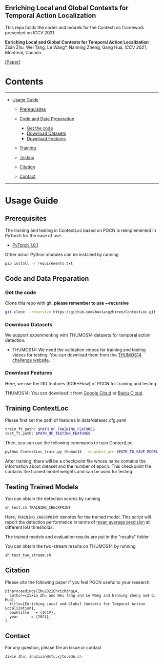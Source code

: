 ## Enriching Local and Global Contexts for Temporal Action Localization



This repo holds the codes and models for the ContextLoc framework presented on ICCV 2021

**Enriching Local and Global Contexts for Temporal Action Localization**
Zixin Zhu, Wei Tang, Le Wang*, Nanning Zheng, Gang Hua,  *ICCV 2021*, Montreal, Canada.

[[Paper]](https://arxiv.org/pdf/2107.12960.pdf)




# Contents
----

* [Usage Guide](#usage-guide)
   * [Prerequisites](#prerequisites)
   * [Code and Data Preparation](#code-and-data-preparation)
      * [Get the code](#get-the-code)
      * [Download Datasets](#download-datasets)
      * [Download Features](#download-features)
   * [Training](#training-ContextLoc)
   * [Testing](#testing-trained-models)

   * [Citation](#citation)
   * [Contact](#contact)


----
# Usage Guide

## Prerequisites


The training and testing in ContextLoc based on PGCN is reimplemented in PyTorch for the ease of use. 

- [PyTorch 1.0.1][pytorch]
                   
Other minor Python modules can be installed by running

```bash
pip install -r requirements.txt
```

 
 
## Code and Data Preparation


### Get the code

Clone this repo with git, **please remember to use --recursive**

```bash
git clone --recursive https://github.com/buxiangzhiren/ContextLoc.git
```

### Download Datasets

We support experimenting with THUMOS14 datasets for temporal action detection.

- THUMOS14: We need the validation videos for training and testing videos for testing. 
You can download them from the [THUMOS14 challenge website][thumos14].
 


### Download Features

Here, we use the I3D features (RGB+Flow) of PGCN for training and testing. 

THUMOS14: You can download it from [Google Cloud][features_google] or [Baidu Cloud][features_baidu].



## Training ContextLoc


Plesse first set the path of features in data/dataset_cfg.yaml

```bash
train_ft_path: $PATH_OF_TRAINING_FEATURES
test_ft_path: $PATH_OF_TESTING_FEATURES
```


Then, you can use the following commands to train ContextLoc

```bash
python ContextLoc_train.py thumos14 --snapshot_pre $PATH_TO_SAVE_MODEL
```

After training, there will be a checkpoint file whose name contains the information about dataset and the number of epoch.
This checkpoint file contains the trained model weights and can be used for testing.

## Testing Trained Models




You can obtain the detection scores by running 

```bash
sh test.sh TRAINING_CHECKPOINT
```

Here, `TRAINING_CHECKPOINT` denotes for the trained model.
This script will report the detection performance in terms of [mean average precision][map] at different IoU thresholds.

The trained models and evaluation results are put in the "results" folder.

You can obtain the two-stream results on THUMOS14 by running
```bash
sh test_two_stream.sh
```


## Citation


Please cite the following paper if you feel PGCN useful to your research

```
@inproceedings{Zhu2021EnrichingLA,
  author={Zixin Zhu and Wei Tang and Le Wang and Nanning Zheng and G. Hua},
  title={Enriching Local and Global Contexts for Temporal Action Localization},
  booktitle   = {ICCV},
  year      = {2021},
}
```

## Contact
For any question, please file an issue or contact
```
Zixin Zhu: zhuzixin@stu.xjtu.edu.cn
```



[ucf101]:http://crcv.ucf.edu/data/UCF101.php
[hmdb51]:http://serre-lab.clps.brown.edu/resource/hmdb-a-large-human-motion-database/
[caffe]:https://github.com/yjxiong/caffe
[df]:https://github.com/yjxiong/dense_flow
[anaconda]:https://www.continuum.io/downloads
[tdd]:https://github.com/wanglimin/TDD
[anet]:https://github.com/yjxiong/anet2016-cuhk
[faq]:https://github.com/yjxiong/temporal-segment-networks/wiki/Frequently-Asked-Questions
[bs_line]:https://github.com/yjxiong/temporal-segment-networks/blob/master/models/ucf101/tsn_bn_inception_flow_train_val.prototxt#L8
[bug]:https://github.com/yjxiong/caffe/commit/c0d200ba0ed004edcfd387163395be7ea309dbc3
[tsn_site]:http://yjxiong.me/others/tsn/
[custom guide]:https://github.com/yjxiong/temporal-segment-networks/wiki/Working-on-custom-datasets.
[thumos14]:http://crcv.ucf.edu/THUMOS14/download.html
[tsn]:https://github.com/yjxiong/temporal-segment-networks
[anet_down]:https://github.com/activitynet/ActivityNet/tree/master/Crawler
[map]:http://homepages.inf.ed.ac.uk/ckiw/postscript/ijcv_voc09.pdf
[action_kinetics]:http://yjxiong.me/others/kinetics_action/
[pytorch]:https://github.com/pytorch/pytorch
[ssn]:http://yjxiong.me/others/ssn/
[untrimmednets]:https://github.com/wanglimin/UntrimmedNet
[emv]:https://github.com/zbwglory/MV-release
[features_google]: https://drive.google.com/open?id=1C6829qlU_vfuiPdJSqHz3qSqqc0SDCr_
[features_baidu]: https://pan.baidu.com/s/1Dqbcm5PKbK-8n0ZT9KzxGA
[features_baidu_anet_flow]: https://pan.baidu.com/s/1irWHfdF8RJCQcy1D10GlfA 
[features_google_anet_rgb]: https://drive.google.com/drive/folders/1UHT3S--vo8MCT8AX3ajHE6TcAThDxFlF?usp=sharing 
